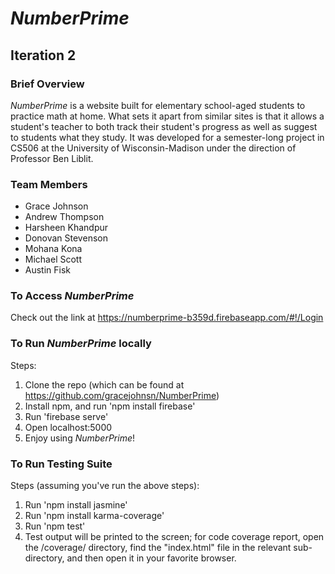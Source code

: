 # *NumberPrime*
## Iteration 2

### Brief Overview
*NumberPrime* is a website built for elementary school-aged students to practice math at home. What sets
it apart from similar sites is that it allows a student's teacher to both track their student's progress
as well as suggest to students what they study. It was developed for a semester-long project in CS506 at the University of Wisconsin-Madison under the direction of Professor Ben Liblit.

### Team Members
* Grace Johnson
* Andrew Thompson
* Harsheen Khandpur
* Donovan Stevenson
* Mohana Kona
* Michael Scott
* Austin Fisk

### To Access *NumberPrime*
Check out the link at https://numberprime-b359d.firebaseapp.com/#!/Login

### To Run *NumberPrime* locally
Steps:
1. Clone the repo (which can be found at https://github.com/gracejohnsn/NumberPrime)
2. Install npm, and run 'npm install firebase'
3. Run 'firebase serve'
4. Open localhost:5000
5. Enjoy using *NumberPrime*!

### To Run Testing Suite
Steps (assuming you've run the above steps):
1. Run 'npm install jasmine'
2. Run 'npm install karma-coverage'
3. Run 'npm test'
4. Test output will be printed to the screen; for code coverage report, open the /coverage/ directory, find
the "index.html" file in the relevant sub-directory, and then open it in your favorite browser.
